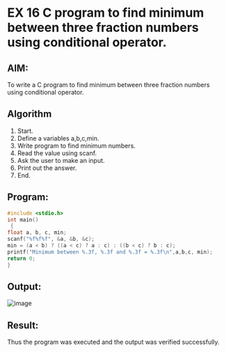 # EX 16 C program to find minimum between three fraction numbers using conditional operator.
## AIM:
To write a C program to find minimum between three fraction numbers using conditional operator.

## Algorithm
1. Start.
2. Define a variables a,b,c,min.
3. Write program to find minimum numbers.
4. Read the value using scanf.
5. Ask the user to make an input.
6. Print out the answer.
7. End.

## Program:
```c
#include <stdio.h>
int main()
 {
float a, b, c, min;
scanf("%f%f%f", &a, &b, &c);
min = (a < b) ? ((a < c) ? a : c) : ((b < c) ? b : c);
printf("Minimum between %.3f, %.3f and %.3f = %.3f\n",a,b,c, min);
return 0;
}
```

## Output:

![image](https://github.com/user-attachments/assets/28173a07-4518-4200-91f5-9f2984b6d991)


## Result:
Thus the program was executed and the output was verified successfully.
